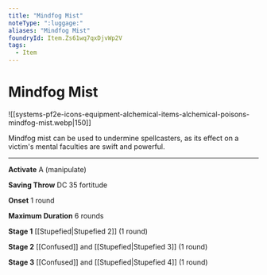 ```yaml
---
title: "Mindfog Mist"
noteType: ":luggage:"
aliases: "Mindfog Mist"
foundryId: Item.Zs61wq7qxDjvWp2V
tags:
  - Item
---
```


# Mindfog Mist
![[systems-pf2e-icons-equipment-alchemical-items-alchemical-poisons-mindfog-mist.webp|150]]

Mindfog mist can be used to undermine spellcasters, as its effect on a victim's mental faculties are swift and powerful.

* * *

**Activate** A (manipulate)

**Saving Throw** DC 35 fortitude

**Onset** 1 round

**Maximum Duration** 6 rounds

**Stage 1** [[Stupefied|Stupefied 2]] (1 round)

**Stage 2** [[Confused]] and [[Stupefied|Stupefied 3]] (1 round)

**Stage 3** [[Confused]] and [[Stupefied|Stupefied 4]] (1 round)
